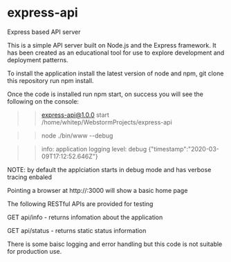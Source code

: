 # express-api
Express based API server

This is a simple API server built on Node.js and the Express framework. It has been created as an educational tool for use to explore development and deployment patterns. 

To install the application install the latest version of node and npm, git clone this repository run npm install. 

Once the code is installed run npm start, on success you will see the following on the console:

>> express-api@1.0.0 start /home/whitep/WebstormProjects/express-api

>>node ./bin/www --debug

>>info: application logging level: debug {"timestamp":"2020-03-09T17:12:52.646Z"}

NOTE: by default the applciation starts in debug mode and has verbose tracing enbaled

Pointing a browser at http://<localhost>:3000 will show a basic home page

The following RESTful APIs are provided for testing

GET api/info - returns infomation about the application

GET api/status - returns static status information

There is some baisc logging and error handling but this code is not suitable for production use. 

